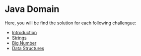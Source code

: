 # Java Domain

Here, you will be find the solution for each following challengue:

* [Introduction](https://www.hackerrank.com/domains/java/java-introduction)
* [Strings](https://www.hackerrank.com/domains/java/java-strings)
* [Big Number](https://www.hackerrank.com/domains/java/bignumber)
* [Data Structures](https://www.hackerrank.com/domains/java/data-structures)